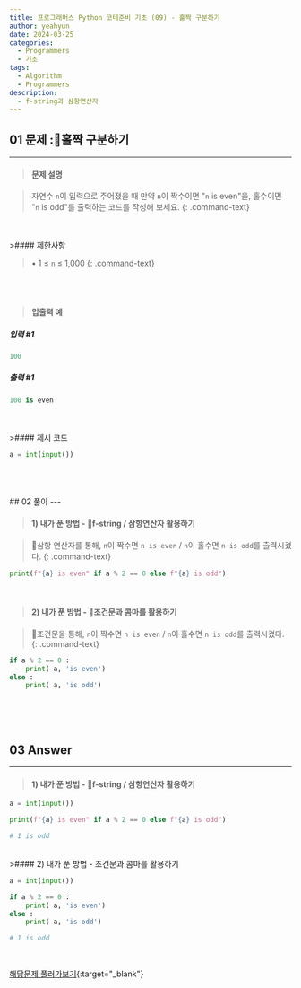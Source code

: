 ```yaml
---
title: 프로그래머스 Python 코테준비 기초 (09) - 홀짝 구분하기
author: yeahyun
date: 2024-03-25
categories:
  - Programmers
  - 기초
tags:
  - Algorithm
  - Programmers
description:
  - f-string과 삼항연산자
---
```

## 01 문제 :홀짝 구분하기

---
>#### 문제 설명

>자연수 `n`이 입력으로 주어졌을 때 만약 `n`이 짝수이면 "`n` is even"을, 홀수이면 "`n` is odd"를 출력하는 코드를 작성해 보세요.
{: .command-text}

<BR>
<BR>
>#### 제한사항

>• 1 ≤ `n` ≤ 1,000
{: .command-text}
<BR>
<BR>

>#### 입출력 예

##### 입력 #1
```python
100
```

##### 출력 #1
```python
100 is even
```
<BR>

<br>
>#### 제시 코드

```python
a = int(input())
```

<br>
<br>
<BR>
## 02 풀이 
---

>#### 1) 내가 푼 방법 - f-string / 삼항연산자 활용하기

>삼항 연산자를 통해, `n`이 짝수면 `n is even` / `n`이 홀수면 `n is odd`를 출력시켰다.
{: .command-text}

```python
print(f"{a} is even" if a % 2 == 0 else f"{a} is odd")
```

<br>

>#### 2) 내가 푼 방법 - 조건문과 콤마를 활용하기

>조건문을 통해, `n`이 짝수면 `n is even` / `n`이 홀수면 `n is odd`를 출력시켰다.
{: .command-text}

```python
if a % 2 == 0 :
    print( a, 'is even')
else :
    print( a, 'is odd')
```
<br>
<br>
<br>

## 03 Answer
---
>#### 1) 내가 푼 방법 - f-string / 삼항연산자 활용하기

```python
a = int(input())

print(f"{a} is even" if a % 2 == 0 else f"{a} is odd")

# 1 is odd
```

<br>
>#### 2) 내가 푼 방법 - 조건문과 콤마를 활용하기

```python
a = int(input())

if a % 2 == 0 :
    print( a, 'is even')
else :
    print( a, 'is odd')

# 1 is odd
```

<br>


[해당문제 풀러가보기](https://school.programmers.co.kr/learn/courses/30/lessons/181944){:target="_blank"}